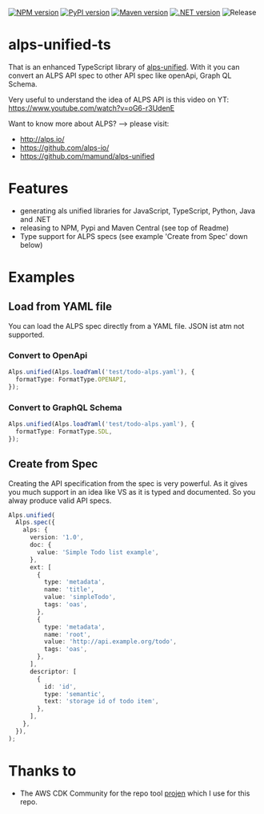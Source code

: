[![NPM version](https://badge.fury.io/js/alps-unified-ts.svg)](https://badge.fury.io/js/alps-unified-ts)
[![PyPI version](https://badge.fury.io/py/alps-unified-ts.svg)](https://badge.fury.io/py/alps-unified-ts)
[![Maven version](https://maven-badges.herokuapp.com/maven-central/com.github.mmuller88.alpsUnifiedTs/alps-unified-ts/badge.svg)](https://maven-badges.herokuapp.com/maven-central/com.github.mmuller88.alpsUnifiedTs/alps-unified-ts)
[![.NET version](https://img.shields.io/nuget/v/com.github.mmuller88.AlpsUnifiedTs.svg?style=flat-square)](https://www.nuget.org/packages/com.github.mmuller88.AlpsUnifiedTs/)
![Release](https://github.com/mmuller88/alps-unified-ts/workflows/Release/badge.svg)

# alps-unified-ts

That is an enhanced TypeScript library of [alps-unified](https://github.com/mamund/alps-unified). With it you can convert an ALPS API spec to other API spec like openApi, Graph QL Schema.

Very useful to understand the idea of ALPS API is this video on YT: https://www.youtube.com/watch?v=oG6-r3UdenE

Want to know more about ALPS? --> please visit:

- http://alps.io/
- https://github.com/alps-io/
- https://github.com/mamund/alps-unified

# Features

- generating als unified libraries for JavaScript, TypeScript, Python, Java and .NET
- releasing to NPM, Pypi and Maven Central (see top of Readme)
- Type support for ALPS specs (see example 'Create from Spec' down below)

# Examples

## Load from YAML file

You can load the ALPS spec directly from a YAML file. JSON ist atm not supported.

### Convert to OpenApi

```ts
Alps.unified(Alps.loadYaml('test/todo-alps.yaml'), {
  formatType: FormatType.OPENAPI,
});
```

### Convert to GraphQL Schema

```ts
Alps.unified(Alps.loadYaml('test/todo-alps.yaml'), {
  formatType: FormatType.SDL,
});
```

## Create from Spec

Creating the API specification from the spec is very powerful. As it gives you much support in an idea like VS as it is typed and documented. So you alway produce valid API specs.

```ts
Alps.unified(
  Alps.spec({
    alps: {
      version: '1.0',
      doc: {
        value: 'Simple Todo list example',
      },
      ext: [
        {
          type: 'metadata',
          name: 'title',
          value: 'simpleTodo',
          tags: 'oas',
        },
        {
          type: 'metadata',
          name: 'root',
          value: 'http://api.example.org/todo',
          tags: 'oas',
        },
      ],
      descriptor: [
        {
          id: 'id',
          type: 'semantic',
          text: 'storage id of todo item',
        },
      ],
    },
  }),
);
```

# Thanks to

- The AWS CDK Community for the repo tool [projen](https://github.com/projen/projen) which I use for this repo.
